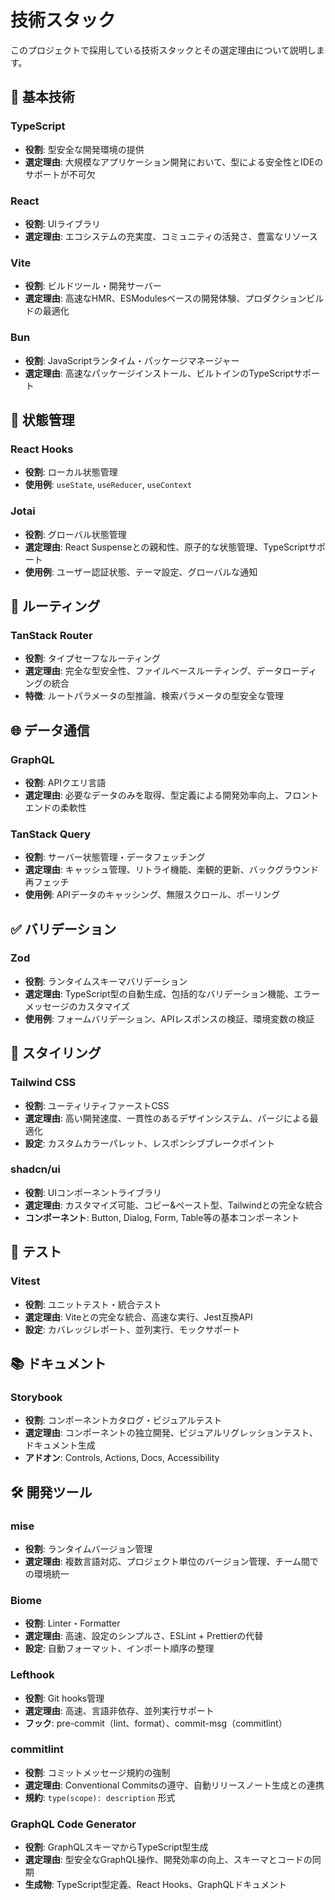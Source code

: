 # 技術スタック

このプロジェクトで採用している技術スタックとその選定理由について説明します。

## 🎯 基本技術

### TypeScript
- **役割**: 型安全な開発環境の提供
- **選定理由**: 大規模なアプリケーション開発において、型による安全性とIDEのサポートが不可欠

### React
- **役割**: UIライブラリ
- **選定理由**: エコシステムの充実度、コミュニティの活発さ、豊富なリソース

### Vite
- **役割**: ビルドツール・開発サーバー
- **選定理由**: 高速なHMR、ESModulesベースの開発体験、プロダクションビルドの最適化

### Bun
- **役割**: JavaScriptランタイム・パッケージマネージャー
- **選定理由**: 高速なパッケージインストール、ビルトインのTypeScriptサポート

## 🔄 状態管理

### React Hooks
- **役割**: ローカル状態管理
- **使用例**: `useState`, `useReducer`, `useContext`

### Jotai
- **役割**: グローバル状態管理
- **選定理由**: React Suspenseとの親和性、原子的な状態管理、TypeScriptサポート
- **使用例**: ユーザー認証状態、テーマ設定、グローバルな通知

## 🚦 ルーティング

### TanStack Router
- **役割**: タイプセーフなルーティング
- **選定理由**: 完全な型安全性、ファイルベースルーティング、データローディングの統合
- **特徴**: ルートパラメータの型推論、検索パラメータの型安全な管理

## 🌐 データ通信

### GraphQL
- **役割**: APIクエリ言語
- **選定理由**: 必要なデータのみを取得、型定義による開発効率向上、フロントエンドの柔軟性

### TanStack Query
- **役割**: サーバー状態管理・データフェッチング
- **選定理由**: キャッシュ管理、リトライ機能、楽観的更新、バックグラウンド再フェッチ
- **使用例**: APIデータのキャッシング、無限スクロール、ポーリング

## ✅ バリデーション

### Zod
- **役割**: ランタイムスキーマバリデーション
- **選定理由**: TypeScript型の自動生成、包括的なバリデーション機能、エラーメッセージのカスタマイズ
- **使用例**: フォームバリデーション、APIレスポンスの検証、環境変数の検証

## 🎨 スタイリング

### Tailwind CSS
- **役割**: ユーティリティファーストCSS
- **選定理由**: 高い開発速度、一貫性のあるデザインシステム、パージによる最適化
- **設定**: カスタムカラーパレット、レスポンシブブレークポイント

### shadcn/ui
- **役割**: UIコンポーネントライブラリ
- **選定理由**: カスタマイズ可能、コピー&ペースト型、Tailwindとの完全な統合
- **コンポーネント**: Button, Dialog, Form, Table等の基本コンポーネント

## 🧪 テスト

### Vitest
- **役割**: ユニットテスト・統合テスト
- **選定理由**: Viteとの完全な統合、高速な実行、Jest互換API
- **設定**: カバレッジレポート、並列実行、モックサポート

## 📚 ドキュメント

### Storybook
- **役割**: コンポーネントカタログ・ビジュアルテスト
- **選定理由**: コンポーネントの独立開発、ビジュアルリグレッションテスト、ドキュメント生成
- **アドオン**: Controls, Actions, Docs, Accessibility

## 🛠️ 開発ツール

### mise
- **役割**: ランタイムバージョン管理
- **選定理由**: 複数言語対応、プロジェクト単位のバージョン管理、チーム間での環境統一

### Biome
- **役割**: Linter・Formatter
- **選定理由**: 高速、設定のシンプルさ、ESLint + Prettierの代替
- **設定**: 自動フォーマット、インポート順序の整理

### Lefthook
- **役割**: Git hooks管理
- **選定理由**: 高速、言語非依存、並列実行サポート
- **フック**: pre-commit（lint、format）、commit-msg（commitlint）

### commitlint
- **役割**: コミットメッセージ規約の強制
- **選定理由**: Conventional Commitsの遵守、自動リリースノート生成との連携
- **規約**: `type(scope): description` 形式

### GraphQL Code Generator
- **役割**: GraphQLスキーマからTypeScript型生成
- **選定理由**: 型安全なGraphQL操作、開発効率の向上、スキーマとコードの同期
- **生成物**: TypeScript型定義、React Hooks、GraphQLドキュメント
